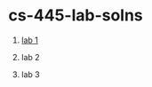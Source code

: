 # cs-445-lab-solns

1. [lab 1](https://github.com/khelifanasir/cs-445-lab-solns/blob/main/lab%201/lab%201.pdf)

2. lab 2

3. lab 3
